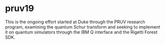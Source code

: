 # pruv19
This is the ongoing effort started at Duke through the PRUV research program, examining the quantum Schur transform and seeking to implement it on quantum simulators through the IBM Q interface and the Rigetti Forest SDK.
